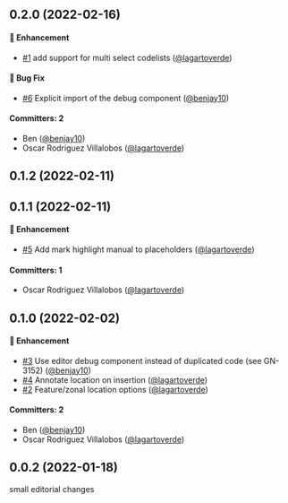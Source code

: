 

## 0.2.0 (2022-02-16)

#### :rocket: Enhancement
* [#1](https://github.com/lblod/ember-rdfa-editor-template-variable-plugin/pull/1) add support for multi select codelists ([@lagartoverde](https://github.com/lagartoverde))

#### :bug: Bug Fix
* [#6](https://github.com/lblod/ember-rdfa-editor-template-variable-plugin/pull/6) Explicit import of the debug component ([@benjay10](https://github.com/benjay10))

#### Committers: 2
- Ben ([@benjay10](https://github.com/benjay10))
- Oscar Rodriguez Villalobos ([@lagartoverde](https://github.com/lagartoverde))


## 0.1.2 (2022-02-11)

## 0.1.1 (2022-02-11)

#### :rocket: Enhancement
* [#5](https://github.com/lblod/ember-rdfa-editor-template-variable-plugin/pull/5) Add mark highlight manual to placeholders ([@lagartoverde](https://github.com/lagartoverde))

#### Committers: 1
- Oscar Rodriguez Villalobos ([@lagartoverde](https://github.com/lagartoverde))

## 0.1.0 (2022-02-02)

#### :rocket: Enhancement
* [#3](https://github.com/lblod/ember-rdfa-editor-template-variable-plugin/pull/3) Use editor debug component instead of duplicated code (see GN-3152) ([@benjay10](https://github.com/benjay10))
* [#4](https://github.com/lblod/ember-rdfa-editor-template-variable-plugin/pull/4) Annotate location on insertion ([@lagartoverde](https://github.com/lagartoverde))
* [#2](https://github.com/lblod/ember-rdfa-editor-template-variable-plugin/pull/2) Feature/zonal location options ([@lagartoverde](https://github.com/lagartoverde))

#### Committers: 2
- Ben ([@benjay10](https://github.com/benjay10))
- Oscar Rodriguez Villalobos ([@lagartoverde](https://github.com/lagartoverde))

## 0.0.2 (2022-01-18)
small editorial changes




